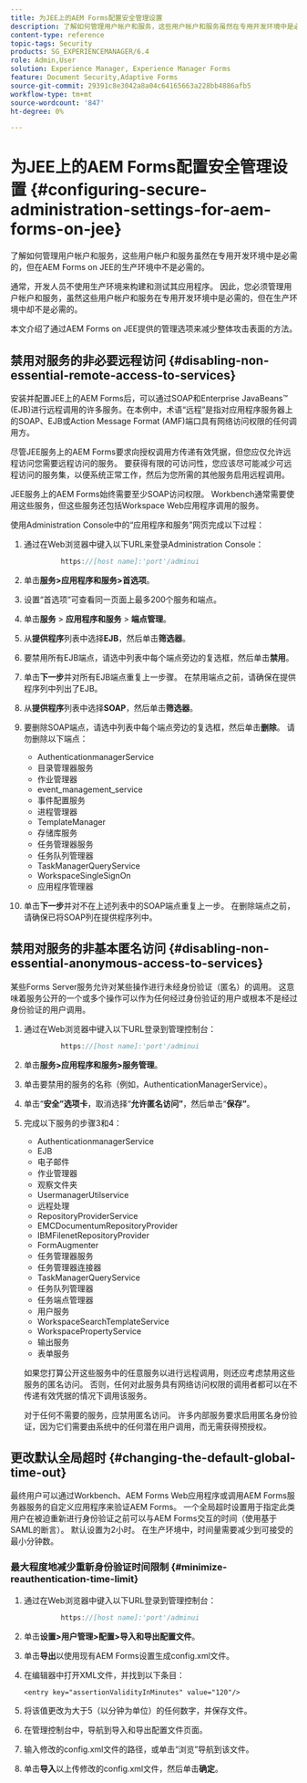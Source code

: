 ```yaml
---
title: 为JEE上的AEM Forms配置安全管理设置
description: 了解如何管理用户帐户和服务，这些用户帐户和服务虽然在专用开发环境中是必需的，但在AEM Forms on JEE的生产环境中不是必需的。
content-type: reference
topic-tags: Security
products: SG_EXPERIENCEMANAGER/6.4
role: Admin,User
solution: Experience Manager, Experience Manager Forms
feature: Document Security,Adaptive Forms
source-git-commit: 29391c8e3042a8a04c64165663a228bb4886afb5
workflow-type: tm+mt
source-wordcount: '847'
ht-degree: 0%

---
```


# 为JEE上的AEM Forms配置安全管理设置 {#configuring-secure-administration-settings-for-aem-forms-on-jee}

了解如何管理用户帐户和服务，这些用户帐户和服务虽然在专用开发环境中是必需的，但在AEM Forms on JEE的生产环境中不是必需的。

通常，开发人员不使用生产环境来构建和测试其应用程序。 因此，您必须管理用户帐户和服务，虽然这些用户帐户和服务在专用开发环境中是必需的，但在生产环境中却不是必需的。

本文介绍了通过AEM Forms on JEE提供的管理选项来减少整体攻击表面的方法。

## 禁用对服务的非必要远程访问 {#disabling-non-essential-remote-access-to-services}

安装并配置JEE上的AEM Forms后，可以通过SOAP和Enterprise JavaBeans™ (EJB)进行远程调用的许多服务。在本例中，术语“远程”是指对应用程序服务器上的SOAP、EJB或Action Message Format (AMF)端口具有网络访问权限的任何调用方。

尽管JEE服务上的AEM Forms要求向授权调用方传递有效凭据，但您应仅允许远程访问您需要远程访问的服务。 要获得有限的可访问性，您应该尽可能减少可远程访问的服务集，以便系统正常工作，然后为您所需的其他服务启用远程调用。

JEE服务上的AEM Forms始终需要至少SOAP访问权限。 Workbench通常需要使用这些服务，但这些服务还包括Workspace Web应用程序调用的服务。

使用Administration Console中的“应用程序和服务”网页完成以下过程：

1. 通过在Web浏览器中键入以下URL来登录Administration Console：

   ```java
            https://[host name]:'port'/adminui
   ```

1. 单击&#x200B;**服务>应用程序和服务>首选项**。
1. 设置“首选项”可查看同一页面上最多200个服务和端点。
1. 单击&#x200B;**服务** > **应用程序和服务** > **端点管理**。
1. 从&#x200B;**提供程序**&#x200B;列表中选择&#x200B;**EJB**，然后单击&#x200B;**筛选器**。
1. 要禁用所有EJB端点，请选中列表中每个端点旁边的复选框，然后单击&#x200B;**禁用**。
1. 单击&#x200B;**下一步**&#x200B;并对所有EJB端点重复上一步骤。 在禁用端点之前，请确保在提供程序列中列出了EJB。
1. 从&#x200B;**提供程序**&#x200B;列表中选择&#x200B;**SOAP**，然后单击&#x200B;**筛选器**。
1. 要删除SOAP端点，请选中列表中每个端点旁边的复选框，然后单击&#x200B;**删除**。 请勿删除以下端点：

   * AuthenticationmanagerService
   * 目录管理器服务
   * 作业管理器
   * event_management_service
   * 事件配置服务
   * 进程管理器
   * TemplateManager
   * 存储库服务
   * 任务管理器服务
   * 任务队列管理器
   * TaskManagerQueryService
   * WorkspaceSingleSignOn
   * 应用程序管理器

1. 单击&#x200B;**下一步**&#x200B;并对不在上述列表中的SOAP端点重复上一步。 在删除端点之前，请确保已将SOAP列在提供程序列中。

## 禁用对服务的非基本匿名访问 {#disabling-non-essential-anonymous-access-to-services}

某些Forms Server服务允许对某些操作进行未经身份验证（匿名）的调用。 这意味着服务公开的一个或多个操作可以作为任何经过身份验证的用户或根本不是经过身份验证的用户调用。

1. 通过在Web浏览器中键入以下URL登录到管理控制台：

   ```java
            https://[host name]:'port'/adminui
   ```

1. 单击&#x200B;**服务>应用程序和服务>服务管理**。
1. 单击要禁用的服务的名称（例如，AuthenticationManagerService）。
1. 单击“**安全”选项卡**，取消选择“**允许匿名访问”**，然后单击“**保存”**。
1. 完成以下服务的步骤3和4：

   * AuthenticationmanagerService
   * EJB
   * 电子邮件
   * 作业管理器
   * 观察文件夹
   * UsermanagerUtilservice
   * 远程处理
   * RepositoryProviderService
   * EMCDocumentumRepositoryProvider
   * IBMFilenetRepositoryProvider
   * FormAugmenter
   * 任务管理器服务
   * 任务管理器连接器
   * TaskManagerQueryService
   * 任务队列管理器
   * 任务端点管理器
   * 用户服务
   * WorkspaceSearchTemplateService
   * WorkspacePropertyService
   * 输出服务
   * 表单服务

   如果您打算公开这些服务中的任意服务以进行远程调用，则还应考虑禁用这些服务的匿名访问。 否则，任何对此服务具有网络访问权限的调用者都可以在不传递有效凭据的情况下调用该服务。

   对于任何不需要的服务，应禁用匿名访问。 许多内部服务要求启用匿名身份验证，因为它们需要由系统中的任何潜在用户调用，而无需获得预授权。

## 更改默认全局超时 {#changing-the-default-global-time-out}

最终用户可以通过Workbench、AEM Forms Web应用程序或调用AEM Forms服务器服务的自定义应用程序来验证AEM Forms。 一个全局超时设置用于指定此类用户在被迫重新进行身份验证之前可以与AEM Forms交互的时间（使用基于SAML的断言）。 默认设置为2小时。 在生产环境中，时间量需要减少到可接受的最小分钟数。

### 最大程度地减少重新身份验证时间限制 {#minimize-reauthentication-time-limit}

1. 通过在Web浏览器中键入以下URL登录到管理控制台：

   ```java
            https://[host name]:'port'/adminui
   ```

1. 单击&#x200B;**设置>用户管理>配置>导入和导出配置文件**。
1. 单击&#x200B;**导出**&#x200B;以使用现有AEM Forms设置生成config.xml文件。
1. 在编辑器中打开XML文件，并找到以下条目：

   `<entry key="assertionValidityInMinutes" value="120"/>`

1. 将该值更改为大于5（以分钟为单位）的任何数字，并保存文件。
1. 在管理控制台中，导航到导入和导出配置文件页面。
1. 输入修改的config.xml文件的路径，或单击“浏览”导航到该文件。
1. 单击&#x200B;**导入**&#x200B;以上传修改的config.xml文件，然后单击&#x200B;**确定**。
